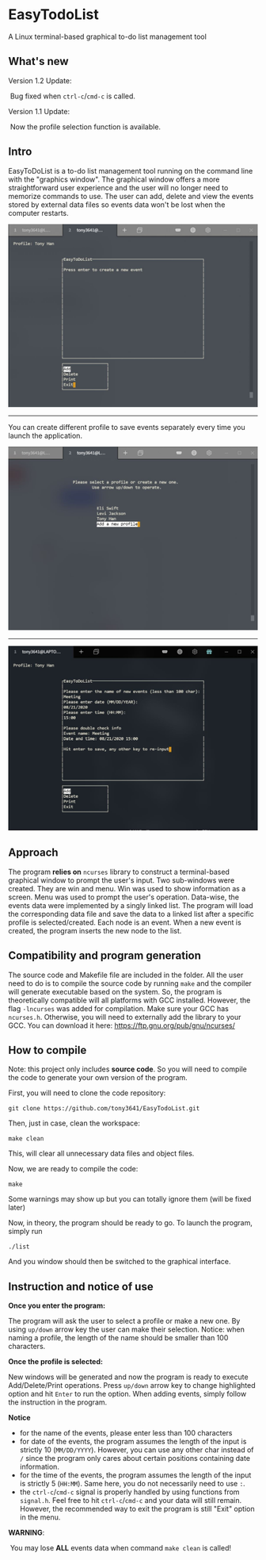# EasyTodoList

A Linux terminal-based graphical to-do list management tool

## What's new

Version 1.2 Update:

​	Bug fixed when ```ctrl-c```/```cmd-c``` is called.

Version 1.1 Update:

​	Now the profile selection function is available.

## Intro

EasyToDoList is a to-do list management tool running on the command line with the "graphics window". The graphical window offers a more straightforward user experience and the user will no longer need to memorize commands to use. The user can add, delete and view the events stored by external data files so events data won't be lost 
when the computer restarts.



<div style="text-align: center;"><img src="menu.JPG" alt="Main Menu" style="zoom: 50%;" /></div>



---



You can create different profile to save events separately every time you launch the application.

<div style="text-align: center;"><img src="profile.JPG" alt="Profile Selection" style="zoom:50%;" /></div>

---



<div style="text-align: center;"><img src="add.JPG" alt="Adding a new event" style="zoom:50%;" /></div>

## Approach

The program **relies on** ```ncurses``` library to construct a terminal-based graphical window to prompt the user's input. Two sub-windows were created. They are win and menu. Win was used to show information as a screen. Menu was used to prompt the user's operation. Data-wise, the events data were implemented by a singly linked list. The program will load the corresponding data file and save the data to a linked list after a specific profile is selected/created. Each node is an event. When a new event is created, the program inserts the new node to the list.



## Compatibility and program generation

The source code and Makefile file are included in the folder. All the user need to do is to compile the source code by running ```make``` and the compiler will generate executable based on the system. So, the program is theoretically compatible will all platforms with GCC installed. However, the flag ```-lncurses``` was added for compilation. Make sure your GCC has ```ncurses.h```. Otherwise, you will need to externally add the library to your GCC. You can download it here: https://ftp.gnu.org/pub/gnu/ncurses/



## How to compile

Note: this project only includes **source code**. So you will need to compile the code to generate your own version of the program.

First, you will need to clone the code repository:

```
git clone https://github.com/tony3641/EasyTodoList.git
```

Then, just in case, clean the workspace:

```
make clean
```

This, will clear all unnecessary data files and object files.

Now, we are ready to compile the code:

```
make
```

Some warnings may show up but you can totally ignore them (will be fixed later)

Now, in theory, the program should be ready to go. To launch the program, simply run

```
./list
```

And you window should then be switched to the graphical interface.



## Instruction and notice of use

**Once you enter the program:**

The program will ask the user to select a profile or make a new one. By using ```up/down``` arrow key the user can make their selection.
Notice: when naming a profile, the length of the name should be smaller than 100 characters.

**Once the profile is selected:**

New windows will be generated and now the program is ready to execute Add/Delete/Print operations. Press ```up/down``` arrow key to change highlighted option and hit ```Enter``` to run the option. When adding events, simply follow the instruction in the program.

**Notice**

- for the name of the events, please enter less than 100 characters
- for date of the events, the program assumes the length of the input is strictly 10 (```MM/DD/YYYY```). However, you can use any other char instead of ```/``` since the program only cares about certain positions containing date information.
- for the time of the events, the program assumes the length of the input is strictly 5 (```HH:MM```). Same here, you do not necessarily need to use ```:```.
- the ```ctrl-c```/```cmd-c``` signal is properly handled by using functions from ```signal.h```. Feel free to hit ```ctrl-c```/```cmd-c``` and your data will still remain. However, the recommended way to exit the program is still "Exit" option in the menu.

**WARNING**:

​	You may lose **ALL** events data when command ```make clean``` is called!